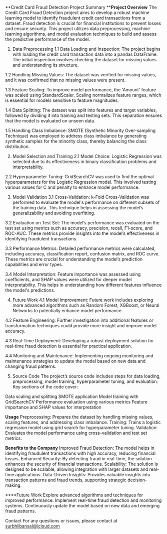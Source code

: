 **Credit Card Fraud Detection Project Summary
****Project Overview**
The Credit Card Fraud Detection project aims to develop a robust machine learning model to identify fraudulent credit card transactions from a dataset. Fraud detection is crucial for financial institutions to prevent losses and ensure security. This project utilizes data preprocessing, machine learning algorithms, and model evaluation techniques to build and assess the predictive performance of the model.

1. Data Preprocessing
1.1 Data Loading and Inspection: The project begins with loading the credit card transaction data into a pandas DataFrame. The initial inspection involves checking the dataset for missing values and understanding its structure.

1.2 Handling Missing Values: The dataset was verified for missing values, and it was confirmed that no missing values were present.

1.3 Feature Scaling: To improve model performance, the 'Amount' feature was scaled using StandardScaler. Scaling normalizes feature ranges, which is essential for models sensitive to feature magnitudes.

1.4 Data Splitting: The dataset was split into features and target variables, followed by dividing it into training and testing sets. This separation ensures that the model is evaluated on unseen data.

1.5 Handling Class Imbalance: SMOTE (Synthetic Minority Over-sampling Technique) was employed to address class imbalance by generating synthetic samples for the minority class, thereby balancing the class distribution.

2. Model Selection and Training
2.1 Model Choice: Logistic Regression was selected due to its effectiveness in binary classification problems and interpretability.

2.2 Hyperparameter Tuning: GridSearchCV was used to find the optimal hyperparameters for the Logistic Regression model. This involved testing various values for C and penalty to enhance model performance.

3. Model Validation
3.1 Cross-Validation: k-Fold Cross-Validation was performed to evaluate the model's performance on different subsets of the training data. This technique helps in assessing the model’s generalizability and avoiding overfitting.

3.2 Evaluation on Test Set: The model’s performance was evaluated on the test set using metrics such as accuracy, precision, recall, F1-score, and ROC-AUC. These metrics provide insights into the model’s effectiveness in identifying fraudulent transactions.

3.3 Performance Metrics: Detailed performance metrics were calculated, including accuracy, classification report, confusion matrix, and ROC curve. These metrics are crucial for understanding the model’s prediction capabilities and error types.

3.4 Model Interpretation: Feature importance was assessed using coefficients, and SHAP values were utilized for deeper model interpretability. This helps in understanding how different features influence the model's predictions.

4. Future Work
4.1 Model Improvement: Future work includes exploring more advanced algorithms such as Random Forest, XGBoost, or Neural Networks to potentially enhance model performance.

4.2 Feature Engineering: Further investigation into additional features or transformation techniques could provide more insight and improve model accuracy.

4.3 Real-Time Deployment: Developing a robust deployment solution for real-time fraud detection is essential for practical application.

4.4 Monitoring and Maintenance: Implementing ongoing monitoring and maintenance strategies to update the model based on new data and changing fraud patterns.

5. Source Code
The project’s source code includes steps for data loading, preprocessing, model training, hyperparameter tuning, and evaluation. Key sections of the code cover:

Data scaling and splitting
SMOTE application
Model training with GridSearchCV
Performance evaluation using various metrics
Feature importance and SHAP values for interpretation

**Usage**
Preprocessing: Prepares the dataset by handling missing values, scaling features, and addressing class imbalance.
Training: Trains a logistic regression model using grid search for hyperparameter tuning.
Validation: Evaluates the model performance using cross-validation and test set metrics.

**Benefits to the Company**
Improved Fraud Detection: The model helps in identifying fraudulent transactions with high accuracy, reducing financial losses.
Enhanced Security: By detecting fraud in real-time, the solution enhances the security of financial transactions.
Scalability: The solution is designed to be scalable, allowing integration with larger datasets and real-time applications.
Data-Driven Insights: Provides valuable insights into transaction patterns and fraud trends, supporting strategic decision-making.

****Future Work
Explore advanced algorithms and techniques for improved performance.
Implement real-time fraud detection and monitoring systems.
Continuously update the model based on new data and emerging fraud patterns.

Contact
For any questions or issues, please contact at surbhiibansal@icloud.com
